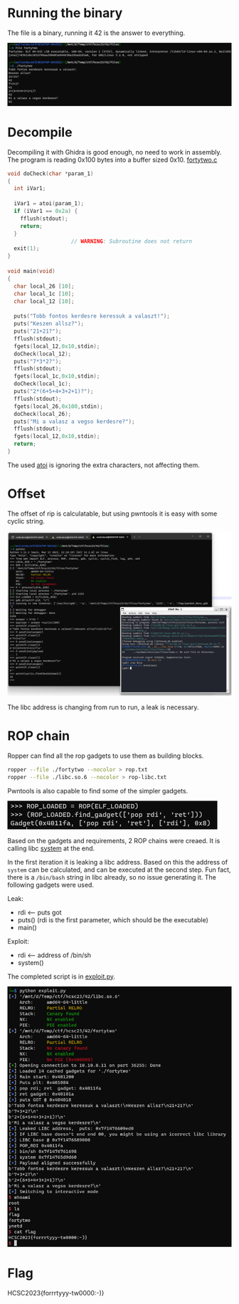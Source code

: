 # Running the binary

The file is a binary, running it 42 is the answer to everything.

![](screenshots/1.png)

# Decompile

Decompiling it with Ghidra is good enough, no need to work in assembly. The program is reading 0x100 bytes into a buffer sized 0x10. [fortytwo.c](workdir/fortytwo.c)

```c
void doCheck(char *param_1)
{
  int iVar1;
  
  iVar1 = atoi(param_1);
  if (iVar1 == 0x2a) {
    fflush(stdout);
    return;
  }
                    // WARNING: Subroutine does not return
  exit(1);
}

void main(void)
{
  char local_26 [10];
  char local_1c [10];
  char local_12 [10];
  
  puts("Tobb fontos kerdesre keressuk a valaszt!");
  puts("Keszen allsz?");
  puts("21+21?");
  fflush(stdout);
  fgets(local_12,0x10,stdin);
  doCheck(local_12);
  puts("7*3*2?");
  fflush(stdout);
  fgets(local_1c,0x10,stdin);
  doCheck(local_1c);
  puts("2*(6+5+4+3+2+1)?");
  fflush(stdout);
  fgets(local_26,0x100,stdin);
  doCheck(local_26);
  puts("Mi a valasz a vegso kerdesre?");
  fflush(stdout);
  fgets(local_12,0x10,stdin);
  return;
}
```

The used [atoi](https://cplusplus.com/reference/cstdlib/atoi/) is ignoring the extra characters, not affecting them.

# Offset

The offset of rip is calculatable, but using pwntools it is easy with some cyclic string.

![](screenshots/2.png)

The libc address is changing from run to run, a leak is necessary.

# ROP chain

Ropper can find all the rop gadgets to use them as building blocks.

```bash
ropper --file ./fortytwo --nocolor > rop.txt
ropper --file ./libc.so.6 --nocolor > rop-libc.txt
```

Pwntools is also capable to find some of the simpler gadgets.

![](screenshots/3.png)

Based on the gadgets and requirements, 2 ROP chains were creaed. It is calling libc [system](https://cplusplus.com/reference/cstdlib/system/) at the end. 

In the first iteration it is leaking a libc address. Based on this the address of `system` can be calculated, and can be executed at the second step. Fun fact, there is a `/bin/bash` string in libc already, so no issue generating it. The following gadgets were used.

Leak:
 - rdi <-- puts got
 - puts() (rdi is the first parameter, which should be the executable)
 - main()
 
Exploit:
 - rdi <-- address of /bin/sh
 - system()

The completed script is in [exploit.py](workdir/exploit.py).

![](screenshots/4.png)

# Flag
HCSC2023{forrrtyyy-tw0000:-)}
